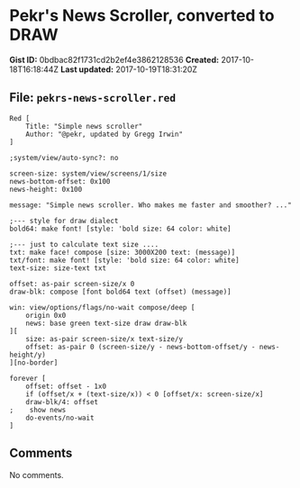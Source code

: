 # Pekr's News Scroller, converted to DRAW

**Gist ID:** 0bdbac82f1731cd2b2ef4e3862128536
**Created:** 2017-10-18T16:18:44Z
**Last updated:** 2017-10-19T18:31:20Z

## File: `pekrs-news-scroller.red`

```Red
Red [
	Title: "Simple news scroller"
	Author: "@pekr, updated by Gregg Irwin"
]

;system/view/auto-sync?: no

screen-size: system/view/screens/1/size
news-bottom-offset: 0x100
news-height: 0x100

message: "Simple news scroller. Who makes me faster and smoother? ..."

;--- style for draw dialect
bold64: make font! [style: 'bold size: 64 color: white]

;--- just to calculate text size ....
txt: make face! compose [size: 3000X200 text: (message)]
txt/font: make font! [style: 'bold size: 64 color: white]
text-size: size-text txt

offset: as-pair screen-size/x 0
draw-blk: compose [font bold64 text (offset) (message)]

win: view/options/flags/no-wait compose/deep [
	origin 0x0
	news: base green text-size draw draw-blk
][
	size: as-pair screen-size/x text-size/y
	offset: as-pair 0 (screen-size/y - news-bottom-offset/y - news-height/y)
][no-border]

forever [
	offset: offset - 1x0
	if (offset/x + (text-size/x)) < 0 [offset/x: screen-size/x]
	draw-blk/4: offset
;    show news
	do-events/no-wait
]

```

## Comments

No comments.
